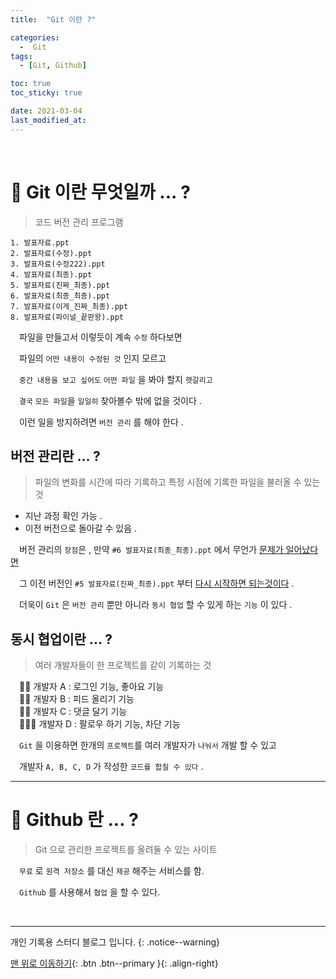 ```yaml
---
title:  "Git 이란 ?" 

categories:
  -  Git
tags:
  - [Git, Github]

toc: true
toc_sticky: true

date: 2021-03-04
last_modified_at: 
---
```


<br>

# 🔔 Git 이란 무엇일까 ... ?

> 코드 버전 관리 프로그램

```
1. 발표자료.ppt
2. 발표자료(수정).ppt
3. 발표자료(수정222).ppt
4. 발표자료(최종).ppt
5. 발표자료(진짜_최종).ppt
6. 발표자료(최종_최종).ppt
7. 발표자료(이게_진짜_최종).ppt
8. 발표자료(파이널_끝판왕).ppt
```
　파일을 만들고서 이렇듯이 계속 `수정` 하다보면   

　파일의 `어떤 내용이 수정된 것` 인지 모르고   

　`중간 내용을 보고 싶어도` `어떤 파일` 을 봐야 할지 `헷갈리고`   

　`결국` `모든 파일`을 `일일히` 찾아볼수 밖에 없을 것이다 .

　이런 일을 방지하려면 `버전 관리` 를 해야 한다 .

## 버전 관리란 ... ?

> 파일의 변화를 시간에 따라 기록하고 특정 시점에 기록한 파일을 불러올 수 있는 것

- 지난 과정 확인 가능 .   
- 이전 버전으로 돌아갈 수 있음 .

　버전 관리의 `장점`은 , 만약 `#6 발표자료(최종_최종).ppt` 에서 무언가 <u>문제가 일어났다면</u>   

　그 이전 버전인 `#5 발표자료(진짜_최종).ppt` 부터 <u>다시 시작하면 되는것이다</u> .

　더욱이 `Git` 은 `버전 관리` 뿐만 아니라 `동시 협업` 할 수 있게 하는 `기능` 이 있다 .

## 동시 협업이란 ... ?

> 여러 개발자들이 한 프로젝트를 같이 기록하는 것

　👦🏻 개발자 A : 로그인 기능, 좋아요 기능   
　👩🏻 개발자 B : 피드 올리기 기능   
　🧔🏻 개발자 C : 댓글 달기 기능   
　👨🏻‍🦲 개발자 D : 팔로우 하기 기능, 차단 기능   

　`Git` 을 이용하면 한개의 `프로젝트`를 여러 개발자가 `나눠서` 개발 할 수 있고   

　개발자 `A, B, C, D` 가 작성한 `코드를 합칠 수 있다` .
<br>

***

# 🔔 Github 란 ... ?

> Git 으로 관리한 프로젝트를 올려둘 수 있는 사이트

　`무료` 로 `원격 저장소` 를 대신 `제공` 해주는 서비스를 함.   

　`Github` 를 사용해서 `협업` 을 할 수 있다.

<br>

***

개인 기록용 스터디 블로그 입니다.
{: .notice--warning}

[맨 위로 이동하기](#){: .btn .btn--primary }{: .align-right}




